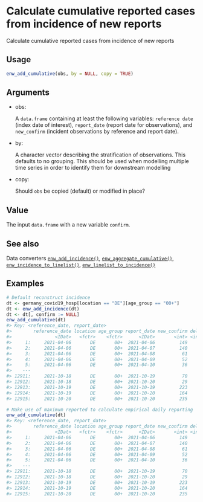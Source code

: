 # Calculate cumulative reported cases from incidence of new reports

Calculate cumulative reported cases from incidence of new reports

## Usage

``` r
enw_add_cumulative(obs, by = NULL, copy = TRUE)
```

## Arguments

- obs:

  A `data.frame` containing at least the following variables:
  `reference date` (index date of interest), `report_date` (report date
  for observations), and `new_confirm` (incident observations by
  reference and report date).

- by:

  A character vector describing the stratification of observations. This
  defaults to no grouping. This should be used when modelling multiple
  time series in order to identify them for downstream modelling

- copy:

  Should `obs` be copied (default) or modified in place?

## Value

The input `data.frame` with a new variable `confirm`.

## See also

Data converters
[`enw_add_incidence()`](https://package.epinowcast.org/dev/reference/enw_add_incidence.md),
[`enw_aggregate_cumulative()`](https://package.epinowcast.org/dev/reference/enw_aggregate_cumulative.md),
[`enw_incidence_to_linelist()`](https://package.epinowcast.org/dev/reference/enw_incidence_to_linelist.md),
[`enw_linelist_to_incidence()`](https://package.epinowcast.org/dev/reference/enw_linelist_to_incidence.md)

## Examples

``` r
# Default reconstruct incidence
dt <- germany_covid19_hosp[location == "DE"][age_group == "00+"]
dt <- enw_add_incidence(dt)
dt <- dt[, confirm := NULL]
enw_add_cumulative(dt)
#> Key: <reference_date, report_date>
#>        reference_date location age_group report_date new_confirm delay confirm
#>                <IDat>   <fctr>    <fctr>      <IDat>       <int> <int>   <int>
#>     1:     2021-04-06       DE       00+  2021-04-06         149     0     149
#>     2:     2021-04-06       DE       00+  2021-04-07         140     1     289
#>     3:     2021-04-06       DE       00+  2021-04-08          61     2     350
#>     4:     2021-04-06       DE       00+  2021-04-09          52     3     402
#>     5:     2021-04-06       DE       00+  2021-04-10          36     4     438
#>    ---                                                                        
#> 12911:     2021-10-18       DE       00+  2021-10-19          70     1     113
#> 12912:     2021-10-18       DE       00+  2021-10-20          29     2     142
#> 12913:     2021-10-19       DE       00+  2021-10-19         223     0     223
#> 12914:     2021-10-19       DE       00+  2021-10-20         164     1     387
#> 12915:     2021-10-20       DE       00+  2021-10-20         235     0     235

# Make use of maximum reported to calculate empirical daily reporting
enw_add_cumulative(dt)
#> Key: <reference_date, report_date>
#>        reference_date location age_group report_date new_confirm delay confirm
#>                <IDat>   <fctr>    <fctr>      <IDat>       <int> <int>   <int>
#>     1:     2021-04-06       DE       00+  2021-04-06         149     0     149
#>     2:     2021-04-06       DE       00+  2021-04-07         140     1     289
#>     3:     2021-04-06       DE       00+  2021-04-08          61     2     350
#>     4:     2021-04-06       DE       00+  2021-04-09          52     3     402
#>     5:     2021-04-06       DE       00+  2021-04-10          36     4     438
#>    ---                                                                        
#> 12911:     2021-10-18       DE       00+  2021-10-19          70     1     113
#> 12912:     2021-10-18       DE       00+  2021-10-20          29     2     142
#> 12913:     2021-10-19       DE       00+  2021-10-19         223     0     223
#> 12914:     2021-10-19       DE       00+  2021-10-20         164     1     387
#> 12915:     2021-10-20       DE       00+  2021-10-20         235     0     235
```
